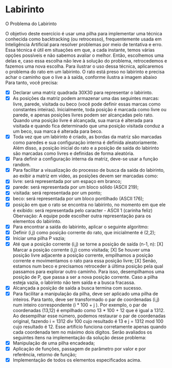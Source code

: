 # Labirinto
O Problema do Labirinto

O objetivo deste exercício é usar uma pilha para implementar uma técnica conhecida como backtracking (ou retrocesso), frequentemente usada em Inteligência Artificial para resolver problemas por meio de tentativa e erro. Essa técnica é útil em situações em que, a cada instante, temos várias opções possíveis e não sabemos avaliar o melhor. Então, escolhemos uma delas e, caso essa escolha não leve à solução do problema, retrocedemos e fazemos uma nova escolha.
Para ilustrar o uso dessa técnica, aplicaremos o problema do rato em um labirinto. O rato está preso no labirinto e precisa achar o caminho que o live a à saída, conforme ilustra a imagem abaixo
Para tanto, você precisa:
  - [X] Declarar uma matriz quadrada 30X30 para representar o labirinto.
  - [X] As posições da matriz podem armazenar uma das seguintes marcas: livre, parede, visitada ou beco (você pode definir essas marcas como constantes inteiras). Inicialmente, toda   posição é marcada como livre ou parede, e apenas posições livres podem ser alcançadas pelo rato. Quando uma posição livre é alcançada, sua marca é alterada para visitada e       quando fica determinado que uma posição visitada conduz a um beco, sua marca é alterada para beco.
  - [X] Toda vez que um labirinto é criado, as bordas da matriz são marcadas como paredes e sua configuração interna é definida aleatoriamente. Além disso, a posição inicial do rato   e a posição de saída do labirinto são marcadas como livres e definidas de forma aleatória.
  - [X] Para definir a configuração interna da matriz, deve-se usar a função random.
  - [X] Para facilitar a visualização do processo de busca da saída do labirinto, ao exibir a matriz em vídeo, as posições devem ser marcadas como:
  - [X] livre: será representada por um espaço em branco;
  - [X] parede: será representada por um bloco sólido (ASCII 219);
  - [X] visitada: será representada por um ponto;
  - [X] beco: será representada por um bloco pontilhado (ASCII 176);
  - [X] posição em que o rato se encontra no labirinto, no momento em que ele é exibido: será representada pelo caracter - ASCII 1 (carinha feliz) Obervação: A equipe pode escolher    outra representação para os elementos do labirinto.
  - [X] Para encontrar a saída do labirinto, aplicar o seguinte algoritmo:
  - [X] Definir (i,j) como posição corrente do rato, que inicialmente é (2,2);
  - [X] Iniciar uma pilha P vazia;
  - [X] Até que a posição corrente (i,j) se torne a posição de saída (n-1, n):
  [X] Marcar a posição corrente (i,j) como visitada;
  [X] Se houver uma posição livre adjacente a posição corrente, empilhamos a posição corrente e movimentamos o rato para essa posição livre;
  [X] Senão, estamos num beco e precisamos retroceder à última posição pela qual passamos para explorar outro caminho. Para isso, desempilhamos uma posição de P, que passa a ser a   nova posição corrente. Caso a pilha esteja vazia, o labirinto não tem saída e a busca fracassa.
  - [X] Alcançada a posição de saída a busca termina com sucesso.
  - [X] Para facilitar a manipulação da pilha, deve ser aplicado uma pilha de inteiros. Para tanto, deve ser transformado o par de coordenadas (i,j) num inteiro correspondente (i *    100 + j ). Por exemplo, o par de coordenadas (13,12) é empilhado como 13 * 100 + 12 que é igual a 1312. Ao desempilhar esse número,  podemos restaurar o par de coordenadas     original, fazendo i = 1312 div 100 cujo resultado é 13 e j = 1312 mod 100 cujo resultado é 12. Esse artifício funciona corretamente apenas quando cada coordenada tem no máximo   dois dígitos. Serão avaliados os seguintes itens na implementação da solução desse problema:
  - [X] Manipulação de uma pilha encadeada;
  - [X] Aplicação de funções, passagem de parâmetro por valor e por referência, retorno de função;
  - [X] Implementação de todos os elementos especificados acima.
